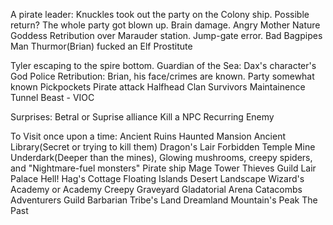 A pirate leader: Knuckles took out the party on the Colony ship. Possible return?
The whole party got blown up. Brain damage.
Angry Mother Nature Goddess
Retribution over Marauder station.
Jump-gate error.
Bad Bagpipes Man
Thurmor(Brian) fucked an Elf Prostitute

Tyler escaping to the spire bottom.
Guardian of the Sea: Dax's character's God
Police Retribution: Brian, his face/crimes are known. Party somewhat known
Pickpockets
Pirate attack
Halfhead Clan Survivors
Maintainence Tunnel Beast - VIOC

Surprises:
Betral or Suprise alliance
Kill a NPC
Recurring Enemy

To Visit once upon a time:
Ancient Ruins
Haunted Mansion
Ancient Library(Secret or trying to kill them)
Dragon's Lair
Forbidden Temple
Mine
Underdark(Deeper than the mines), Glowing mushrooms, creepy spiders, and "Nightmare-fuel monsters"
Pirate ship
Mage Tower
Thieves Guild Lair
Palace
Hell!
Hag's Cottage
Floating Islands
Desert Landscape
Wizard's Academy or Academy
Creepy Graveyard
Gladatorial Arena
Catacombs
Adventurers Guild
Barbarian Tribe's Land
Dreamland
Mountain's Peak
The Past
